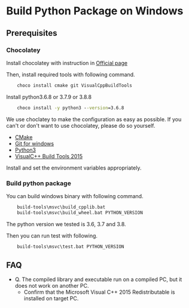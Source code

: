 # Build Python Package on Windows

## Prerequisites

### Chocolatey

Install chocolatey with instruction in [Official page](https://chocolatey.org/)

Then, install required tools with following command.
```bat
    choco install cmake git VisualCppBuildTools
```
Install python3.6.8 or 3.7.9 or 3.8.8
```bat
    choco install -y python3 --version=3.6.8
```

We use choclatey to make the configuration as easy as possible.
If you can't or don't want to use chocolatey, please do so yourself.

- [CMake](https://cmake.org/download/)
- [Git for windows](https://gitforwindows.org/)
- [Python3](https://www.python.org/downloads/)
- [VisualC++ Build Tools 2015](https://www.microsoft.com/en-US/download/details.aspx?id=48159)

Install and set the environment variables appropriately.

### Build python package

You can build windows binary with following command.
```bat
    build-tools\msvc\build_cpplib.bat
    build-tools\msvc\build_wheel.bat PYTHON_VERSION
```
The python version we tested is 3.6, 3.7 and 3.8.

Then you can run test with following.
```bat
    build-tools\msvc\test.bat PYTHON_VERSION
```

## FAQ

* Q. The compiled library and executable run on a compiled PC, but it does not work on another PC.
  * Confirm that the Microsoft Visual C++ 2015 Redistributable is installed on target PC.
